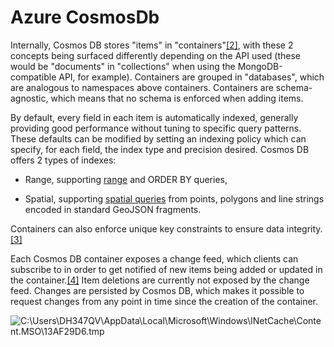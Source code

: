Azure CosmosDb
==============

Internally, Cosmos DB stores "items" in
"containers"[[2]](https://en.wikipedia.org/wiki/Cosmos_DB#cite_note-2), with
these 2 concepts being surfaced differently depending on the API used (these
would be "documents" in "collections" when using the MongoDB-compatible API, for
example). Containers are grouped in "databases", which are analogous to
namespaces above containers. Containers are schema-agnostic, which means that no
schema is enforced when adding items.

By default, every field in each item is automatically indexed, generally
providing good performance without tuning to specific query patterns. These
defaults can be modified by setting an indexing policy which can specify, for
each field, the index type and precision desired. Cosmos DB offers 2 types of
indexes:

-   Range,
    supporting [range](https://en.wikipedia.org/wiki/Range_query_(database)) and
    ORDER BY queries,

-   Spatial, supporting [spatial
    queries](https://en.wikipedia.org/wiki/Spatial_query) from points, polygons
    and line strings encoded in standard GeoJSON fragments.

Containers can also enforce unique key constraints to ensure data
integrity.[[3]](https://en.wikipedia.org/wiki/Cosmos_DB#cite_note-3)

Each Cosmos DB container exposes a change feed, which clients can subscribe to
in order to get notified of new items being added or updated in the
container.[[4]](https://en.wikipedia.org/wiki/Cosmos_DB#cite_note-4) Item
deletions are currently not exposed by the change feed. Changes are persisted by
Cosmos DB, which makes it possible to request changes from any point in time
since the creation of the container.

![C:\\Users\\DH347QV\\AppData\\Local\\Microsoft\\Windows\\INetCache\\Content.MSO\\13AF29D6.tmp](media/87527d23b2cd58f567d594bcd2d1108c.jpg)
